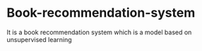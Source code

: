 # Book-recommendation-system
It is a book recommendation system which is a model based on unsupervised learning
